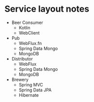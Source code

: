# Service layout notes

- Beer Consumer
  - Kotlin
  - WebClient
- Pub
  - WebFlux.fn
  - Spring Data Mongo
  - MongoDB
- Distributor
  - WebFlux
  - Spring Data Mongo
  - MongoDB
- Brewery
  - Spring MVC
  - Spring Data JPA
  - Hibernate